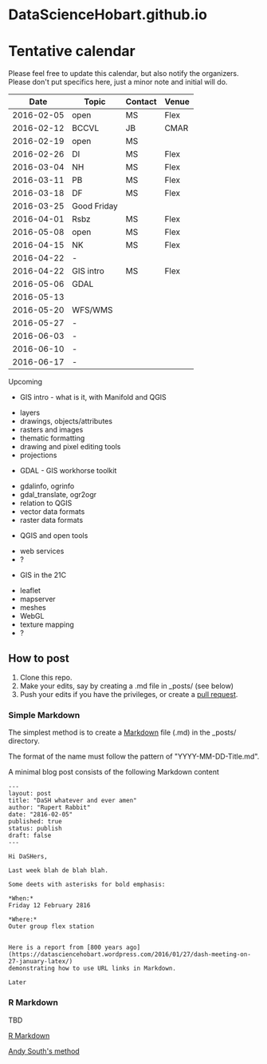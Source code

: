 # DataScienceHobart.github.io

# Tentative calendar 

Please feel free to update this calendar, but also notify the organizers. Please don't put specifics here, just a minor note and initial will do. 

<!-- writeLines(sprintf("%s |  -  |    |    | ", seq(as.Date("2016-04-15"), length = 10, by = "1 week"))) -->

Date       | Topic | Contact | Venue |
-----------|-------|---------|-------|
2016-02-05 | open  | MS      | Flex  |  
2016-02-12 | BCCVL | JB      | CMAR  |
2016-02-19 | open  | MS      |       |
2016-02-26 |  DI   | MS      | Flex  |
2016-03-04 |  NH   | MS      | Flex  |
2016-03-11 |  PB   | MS      | Flex  |
2016-03-18 |  DF   | MS      | Flex  |
2016-03-25 |  Good Friday |  |  |
2016-04-01 |  Rsbz | MS      | Flex  |
2016-05-08 | open  | MS      | Flex  |
2016-04-15 | NK    | MS      | Flex |
2016-04-22 | -  |    |    | 
2016-04-22 |  GIS intro  | MS   | Flex    | 
2016-05-06 |  GDAL |    |    | 
2016-05-13 |   |    |    | 
2016-05-20 |  WFS/WMS  |    |    | 
2016-05-27 |  -  |    |    | 
2016-06-03 |  -  |    |    | 
2016-06-10 |  -  |    |    | 
2016-06-17 |  -  |    |    | 

Upcoming

* GIS intro - what is it, with  Manifold and QGIS
 - layers
 - drawings, objects/attributes
 - rasters and images
 - thematic formatting
 - drawing and pixel editing tools
 - projections

* GDAL - GIS workhorse toolkit
 - gdalinfo, ogrinfo
 - gdal_translate, ogr2ogr
 - relation to QGIS
 - vector data formats
 - raster data formats

* QGIS and open tools

 - web services
 - ?

* GIS in the 21C
 - leaflet
 - mapserver
 - meshes
 - WebGL
 - texture mapping
 - ?
 

## How to post

1. Clone this repo. 
2. Make your edits, say by creating a .md file in _posts/ (see below)
3. Push your edits if you have the privileges, or create a [pull request](https://help.github.com/articles/creating-a-pull-request/). 

### Simple Markdown 

The simplest method is to create a [Markdown](https://daringfireball.net/projects/markdown/) file (.md) in the _posts/ directory. 

The format of the name must follow the pattern of "YYYY-MM-DD-Title.md". 

A minimal blog post consists of the following Markdown content

```
---
layout: post
title: "DaSH whatever and ever amen"
author: "Rupert Rabbit"
date: "2816-02-05"
published: true
status: publish
draft: false
---
 
Hi DaSHers, 

Last week blah de blah blah. 

Some deets with asterisks for bold emphasis: 

*When:*
Friday 12 February 2816

*Where:*
Outer group flex station


Here is a report from [800 years ago](https://datasciencehobart.wordpress.com/2016/01/27/dash-meeting-on-27-january-latex/) 
demonstrating how to use URL links in Markdown.  

Later
```
### R Markdown 

TBD

[R Markdown](rmarkdown.rstudio.com/)

[Andy South's method](http://andysouth.github.io/blog-setup/)


